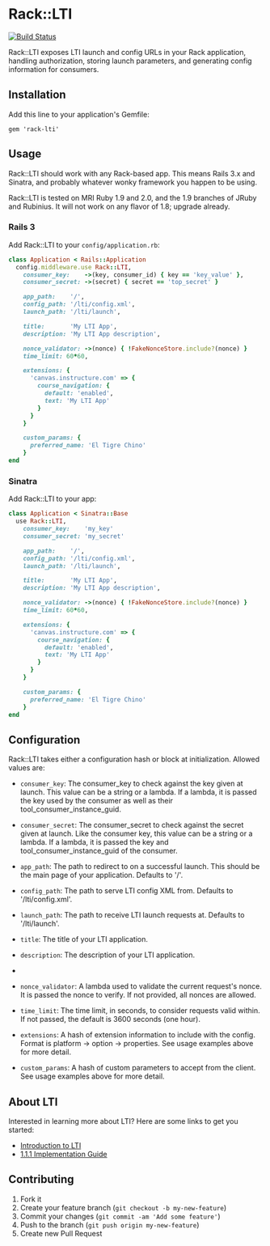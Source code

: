 # Rack::LTI

[![Build Status](https://travis-ci.org/zachpendleton/rack-lti.png)](https://travis-ci.org/zachpendleton/rack-lti)

Rack::LTI exposes LTI launch and config URLs in your Rack application, handling
authorization, storing launch parameters, and generating config information for
consumers.

## Installation

Add this line to your application's Gemfile:

    gem 'rack-lti'

## Usage

Rack::LTI should work with any Rack-based app. This means Rails 3.x and
Sinatra, and probably whatever wonky framework you happen to be using.

Rack::LTI is tested on MRI Ruby 1.9 and 2.0, and the 1.9 branches of JRuby
and Rubinius. It will not work on any flavor of 1.8; upgrade already.

### Rails 3

Add Rack::LTI to your `config/application.rb`:

```ruby
class Application < Rails::Application
  config.middleware.use Rack::LTI,
    consumer_key:    ->(key, consumer_id) { key == 'key_value' },
    consumer_secret: ->(secret) { secret == 'top_secret' }

    app_path:    '/',
    config_path: '/lti/config.xml',
    launch_path: '/lti/launch',

    title:       'My LTI App',
    description: 'My LTI App description',

    nonce_validator: ->(nonce) { !FakeNonceStore.include?(nonce) }
    time_limit: 60*60,

    extensions: {
      'canvas.instructure.com' => {
        course_navigation: {
          default: 'enabled',
          text: 'My LTI App'
        }
      }
    }

    custom_params: {
      preferred_name: 'El Tigre Chino'
    }
end
```

### Sinatra

Add Rack::LTI to your app:

```ruby
class Application < Sinatra::Base
  use Rack::LTI,
    consumer_key:    'my_key'
    consumer_secret: 'my_secret'

    app_path:    '/',
    config_path: '/lti/config.xml',
    launch_path: '/lti/launch',

    title:       'My LTI App',
    description: 'My LTI App description',

    nonce_validator: ->(nonce) { !FakeNonceStore.include?(nonce) }
    time_limit: 60*60,

    extensions: {
      'canvas.instructure.com' => {
        course_navigation: {
          default: 'enabled',
          text: 'My LTI App'
        }
      }
    }

    custom_params: {
      preferred_name: 'El Tigre Chino'
    }
end
```

## Configuration

Rack::LTI takes either a configuration hash or block at initialization. Allowed
values are:

  * `consumer_key`: The consumer_key to check against the key given at launch.
    This value can be a string or a lambda. If a lambda, it is passed the key
    used by the consumer as well as their tool_consumer_instance_guid.
  * `consumer_secret`: The consumer_secret to check against the secret given at
    launch. Like the consumer key, this value can be a string or a lambda. If a
    lambda, it is passed the key and tool_consumer_instance_guid of the
    consumer.

  * `app_path`: The path to redirect to on a successful launch. This should be
    the main page of your application. Defaults to '/'.
  * `config_path`: The path to serve LTI config XML from. Defaults to
    '/lti/config.xml'.
  * `launch_path`: The path to receive LTI launch requests at. Defaults to
    '/lti/launch'.

  * `title`: The title of your LTI application.
  * `description`: The description of your LTI application.
  * 
  * `nonce_validator`: A lambda used to validate the current request's nonce.
    It is passed the nonce to verify. If not provided, all nonces are allowed.
  * `time_limit`: The time limit, in seconds, to consider requests valid within.
    If not passed, the default is 3600 seconds (one hour).

  * `extensions`: A hash of extension information to include with the config.
    Format is platform -> option -> properties. See usage examples above for
    more detail.
  * `custom_params`: A hash of custom parameters to accept from the client. See
    usage examples above for more detail.

## About LTI

Interested in learning more about LTI? Here are some links to get you started:

  * [Introduction to LTI](http://www.imsglobal.org/toolsinteroperability2.cfm)
  * [1.1.1 Implementation Guide](http://www.imsglobal.org/LTI/v1p1p1/ltiIMGv1p1p1.html)

## Contributing

1. Fork it
2. Create your feature branch (`git checkout -b my-new-feature`)
3. Commit your changes (`git commit -am 'Add some feature'`)
4. Push to the branch (`git push origin my-new-feature`)
5. Create new Pull Request

